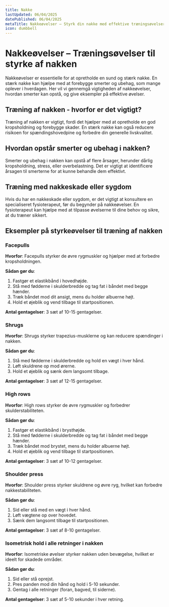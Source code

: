 ```yaml
---
title: Nakke
lastUpdated: 06/04/2025
datePublished: 06/04/2025
metaTitle: Nakkeøvelser – Styrk din nakke med effektive træningsøvelser
icon: dumbbell
---
```


# Nakkeøvelser – Træningsøvelser til styrke af nakken

Nakkeøvelser er essentielle for at opretholde en sund og stærk nakke. En stærk nakke kan hjælpe med at forebygge smerter og ubehag, som mange oplever i hverdagen. Her vil vi gennemgå vigtigheden af nakkeøvelser, hvordan smerter kan opstå, og give eksempler på effektive øvelser.

## Træning af nakken - hvorfor er det vigtigt?

Træning af nakken er vigtigt, fordi det hjælper med at opretholde en god kropsholdning og forebygge skader. En stærk nakke kan også reducere risikoen for spændingshovedpine og forbedre din generelle livskvalitet.

## Hvordan opstår smerter og ubehag i nakken?

Smerter og ubehag i nakken kan opstå af flere årsager, herunder dårlig kropsholdning, stress, eller overbelastning. Det er vigtigt at identificere årsagen til smerterne for at kunne behandle dem effektivt.

## Træning med nakkeskade eller sygdom

Hvis du har en nakkeskade eller sygdom, er det vigtigt at konsultere en specialiseret fysioterapeut, før du begynder på nakkeøvelser. En fysioterapeut kan hjælpe med at tilpasse øvelserne til dine behov og sikre, at du træner sikkert.

## Eksempler på styrkeøvelser til træning af nakken

### Facepulls

**Hvorfor**: Facepulls styrker de øvre rygmuskler og hjælper med at forbedre kropsholdningen.

**Sådan gør du**:

1. Fastgør et elastikbånd i hovedhøjde.
2. Stå med fødderne i skulderbredde og tag fat i båndet med begge hænder.
3. Træk båndet mod dit ansigt, mens du holder albuerne højt.
4. Hold et øjeblik og vend tilbage til startpositionen.

**Antal gentagelser**: 3 sæt af 10-15 gentagelser.

### Shrugs

**Hvorfor**: Shrugs styrker trapezius-musklerne og kan reducere spændinger i nakken.

**Sådan gør du**:

1. Stå med fødderne i skulderbredde og hold en vægt i hver hånd.
2. Løft skuldrene op mod ørerne.
3. Hold et øjeblik og sænk dem langsomt tilbage.

**Antal gentagelser**: 3 sæt af 12-15 gentagelser.

### High rows

**Hvorfor**: High rows styrker de øvre rygmuskler og forbedrer skulderstabiliteten.

**Sådan gør du**:

1. Fastgør et elastikbånd i brysthøjde.
2. Stå med fødderne i skulderbredde og tag fat i båndet med begge hænder.
3. Træk båndet mod brystet, mens du holder albuerne højt.
4. Hold et øjeblik og vend tilbage til startpositionen.

**Antal gentagelser**: 3 sæt af 10-12 gentagelser.

### Shoulder press

**Hvorfor**: Shoulder press styrker skuldrene og øvre ryg, hvilket kan forbedre nakkestabiliteten.

**Sådan gør du**:

1. Sid eller stå med en vægt i hver hånd.
2. Løft vægtene op over hovedet.
3. Sænk dem langsomt tilbage til startpositionen.

**Antal gentagelser**: 3 sæt af 8-10 gentagelser.

### Isometrisk hold i alle retninger i nakken

**Hvorfor**: Isometriske øvelser styrker nakken uden bevægelse, hvilket er ideelt for skadede områder.

**Sådan gør du**:

1. Sid eller stå oprejst.
2. Pres panden mod din hånd og hold i 5-10 sekunder.
3. Gentag i alle retninger (foran, bagved, til siderne).

**Antal gentagelser**: 3 sæt af 5-10 sekunder i hver retning.
